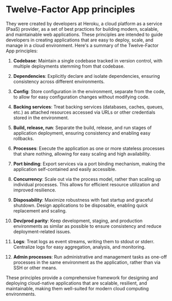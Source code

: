 # Twelve-Factor App principles

 They were created by developers at Heroku, a cloud platform as a service (PaaS) provider, as a set of best practices for building modern, scalable, and maintainable web applications. These principles are intended to guide developers in creating applications that are easy to deploy, scale, and manage in a cloud environment. Here's a summary of the Twelve-Factor App principles:

1. **Codebase**: Maintain a single codebase tracked in version control, with multiple deployments stemming from that codebase.

2. **Dependencies**: Explicitly declare and isolate dependencies, ensuring consistency across different environments.

3. **Config**: Store configuration in the environment, separate from the code, to allow for easy configuration changes without modifying code.

4. **Backing services**: Treat backing services (databases, caches, queues, etc.) as attached resources accessed via URLs or other credentials stored in the environment.

5. **Build, release, run**: Separate the build, release, and run stages of application deployment, ensuring consistency and enabling easy rollbacks.

6. **Processes**: Execute the application as one or more stateless processes that share nothing, allowing for easy scaling and high availability.

7. **Port binding**: Export services via a port binding mechanism, making the application self-contained and easily accessible.

8. **Concurrency**: Scale out via the process model, rather than scaling up individual processes. This allows for efficient resource utilization and improved resilience.

9. **Disposability**: Maximize robustness with fast startup and graceful shutdown. Design applications to be disposable, enabling quick replacement and scaling.

10. **Dev/prod parity**: Keep development, staging, and production environments as similar as possible to ensure consistency and reduce deployment-related issues.

11. **Logs**: Treat logs as event streams, writing them to stdout or stderr. Centralize logs for easy aggregation, analysis, and monitoring.

12. **Admin processes**: Run administrative and management tasks as one-off processes in the same environment as the application, rather than via SSH or other means.

These principles provide a comprehensive framework for designing and deploying cloud-native applications that are scalable, resilient, and maintainable, making them well-suited for modern cloud computing environments.